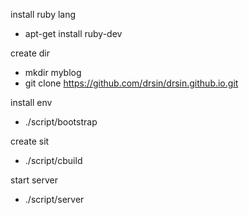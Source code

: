 install ruby lang

 * apt-get install ruby-dev

create dir 

 * mkdir myblog
 * git clone https://github.com/drsin/drsin.github.io.git

install env

 * ./script/bootstrap 

create sit 

 * ./script/cbuild

start server

 * ./script/server  
